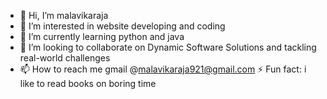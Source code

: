 - 👋 Hi, I’m malavikaraja
- 👀 I’m interested in website developing and coding
- 🌱 I’m currently learning python and java
- 💞️ I’m looking to collaborate on Dynamic Software Solutions and tackling real-world challenges
- 📫 How to reach me gmail @malavikaraja921@gmail.com
 ⚡ Fun fact: i like to read books on boring time

<!---
malaraja/malaraja is a ✨ special ✨ repository because its `README.md` (this file) appears on your GitHub profile.
You can click the Preview link to take a look at your changes.
--->
